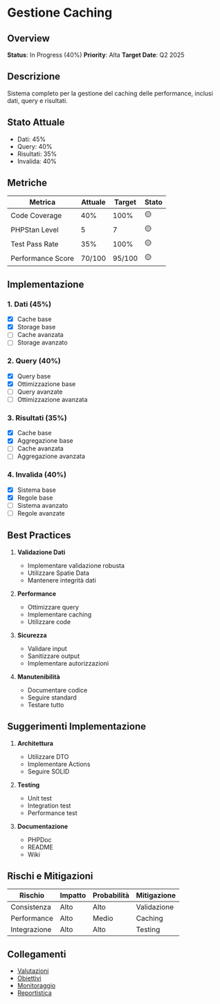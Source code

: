 # Gestione Caching

## Overview
**Status**: In Progress (40%)
**Priority**: Alta
**Target Date**: Q2 2025

## Descrizione
Sistema completo per la gestione del caching delle performance, inclusi dati, query e risultati.

## Stato Attuale
- Dati: 45%
- Query: 40%
- Risultati: 35%
- Invalida: 40%

## Metriche
| Metrica | Attuale | Target | Stato |
|---------|----------|---------|--------|
| Code Coverage | 40% | 100% | 🟡 |
| PHPStan Level | 5 | 7 | 🟡 |
| Test Pass Rate | 35% | 100% | 🟡 |
| Performance Score | 70/100 | 95/100 | 🟡 |

## Implementazione
### 1. Dati (45%)
- [x] Cache base
- [x] Storage base
- [ ] Cache avanzata
- [ ] Storage avanzato

### 2. Query (40%)
- [x] Query base
- [x] Ottimizzazione base
- [ ] Query avanzate
- [ ] Ottimizzazione avanzata

### 3. Risultati (35%)
- [x] Cache base
- [x] Aggregazione base
- [ ] Cache avanzata
- [ ] Aggregazione avanzata

### 4. Invalida (40%)
- [x] Sistema base
- [x] Regole base
- [ ] Sistema avanzato
- [ ] Regole avanzate

## Best Practices
1. **Validazione Dati**
   - Implementare validazione robusta
   - Utilizzare Spatie Data
   - Mantenere integrità dati

2. **Performance**
   - Ottimizzare query
   - Implementare caching
   - Utilizzare code

3. **Sicurezza**
   - Validare input
   - Sanitizzare output
   - Implementare autorizzazioni

4. **Manutenibilità**
   - Documentare codice
   - Seguire standard
   - Testare tutto

## Suggerimenti Implementazione
1. **Architettura**
   - Utilizzare DTO
   - Implementare Actions
   - Seguire SOLID

2. **Testing**
   - Unit test
   - Integration test
   - Performance test

3. **Documentazione**
   - PHPDoc
   - README
   - Wiki

## Rischi e Mitigazioni
| Rischio | Impatto | Probabilità | Mitigazione |
|---------|----------|-------------|-------------|
| Consistenza | Alto | Alto | Validazione |
| Performance | Alto | Medio | Caching |
| Integrazione | Alto | Alto | Testing |

## Collegamenti
- [Valutazioni](../valutazioni.md)
- [Obiettivi](../obiettivi.md)
- [Monitoraggio](../monitoraggio.md)
- [Reportistica](../reportistica.md) 